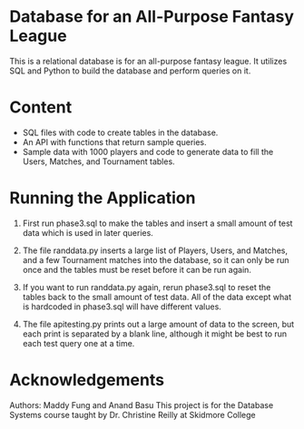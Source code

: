 # Database for an All-Purpose Fantasy League
This is a relational database is for an all-purpose fantasy league. It utilizes SQL and Python to build the database and perform queries on it. 

# Content
- SQL files with code to create tables in the database. 
- An API with functions that return sample queries.
- Sample data with 1000 players and code to generate data to fill the Users, Matches, and Tournament tables.

# Running the Application
1. First run phase3.sql to make the tables and insert a small amount of test data which is used in later queries.

2. The file randdata.py inserts a large list of Players, Users, and Matches, and a few Tournament matches
 into the database, so it can only be run once and the tables must be reset before it can be run again.

3. If you want to run randdata.py again, rerun phase3.sql to reset the tables back to the small amount of test data. All of the data except what is hardcoded in phase3.sql will have different values.

4. The file apitesting.py prints out a large amount of data to the screen, but each print is separated by a blank line, although it might be best to run each test query one at a time.

# Acknowledgements
Authors: Maddy Fung and Anand Basu
This project is for the Database Systems course taught by Dr. Christine Reilly at Skidmore College
